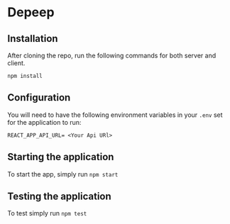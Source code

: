# Depeep

## Installation

After cloning the repo, run the following commands for both server and client.

`npm install`

## Configuration

You will need to have the following environment variables in your `.env` set for the application to run:

```
REACT_APP_API_URL= <Your Api URl>
```

## Starting the application

To start the app, simply run `npm start`

## Testing the application

To test simply run `npm test`
